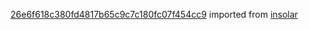 [26e6f618c380fd4817b65c9c7c180fc07f454cc9](https://github.com/insolar/insolar/commit/26e6f618c380fd4817b65c9c7c180fc07f454cc9) imported from [insolar](https://github.com/insolar/insolar)
